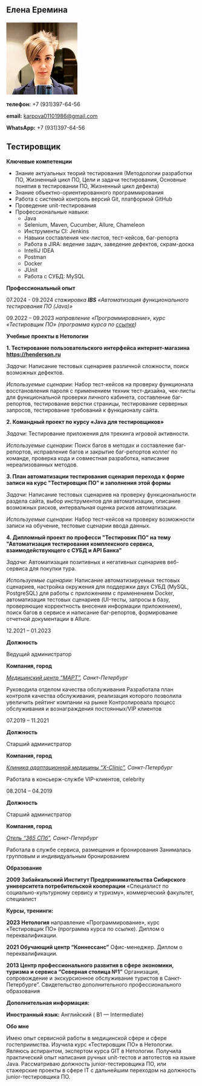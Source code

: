 ## Елена Еремина ##


![фото](/img/photo.jpg)

**телефон:** +7 (931)397-64-56

**email:** karpova01101986@gmail.com

**WhatsApp:** +7 (931)397-64-56


## Тестировщик ##               





**Ключевые компетенции**

* Знание актуальных теорий тестирования (Методологии разработки ПО, Жизненный цикл ПО, Цели и задачи тестирования, Основные понятия в тестировании ПО, Жизненный цикл дефекта)
* Знание объектно-ориентированного программирования
* Работа с системой контроль версий Git, платформой GitHub
* Проведение unit-тестирования
* Профессиональные навыки:
    - Java
    - Selenium, Maven, Cucumber, Allure, Chameleon
    - Инструменты CI: Jenkins
    - Навыки составления чек-листов, тест-кейсов, баг-репорта
    - Работа в JIRA: ведение задач, заведение дефектов, скрам-доска
    - IntelliJ IDEA
    - Postman
    - Docker
    - JUnit
    - Работа с СУБД: MySQL
  
**Профессиональный опыт**

07.2024 - 09.2024
*стажировка **IBS** «Автоматизация функционального тестирования ПО (Java)»*

09.2022 – 09.2023
*направление «Программирование», курс «Тестировщик ПО» (программа курса по [ссылке](https://netology.ru/programs/qa))*

**Учебные проекты в Нетологии**

**1. Тестирование пользовательского интерфейса интернет-магазина https://henderson.ru**

*Задачи:* Написание тестовых сценариев различной сложности, поиск возможных дефектов.

*Используемые сценарии:* Набор тест-кейсов на проверку функционала восстановления пароля с применением техник тест-дизайна, чек-листы для функциональной проверки личного кабинета, составление баг-репортов, тестирование верстки страницы, тестирование серверных запросов, тестирование требований к функционалу сайта. 


**2. Командный проект по курсу «Java для тестировщиков»**

*Задачи:* Тестирование приложения для трекинга игровой активности. 

*Используемые сценарии:*  Поиск багов в методах и составление баг-репортов, исправление багов и закрытие баг-репортов коллег по команде, проверка кода и совместная разработка, написание нереализованных методов.

**3. План автоматизации тестирования сценария перехода к форме записи на курс "Тестировщик ПО" и заполнения этой формы**

*Задачи:* Написание тестовых сценариев на проверку функциональности раздела сайта, выбор инструментов для автоматизации, описание возможных рисков, интервальная оценка рисков автоматизации.

*Используемые сценарии:* Набор тест-кейсов на проверку возможности записи на обучение, тестовые сценарии ввода данных. 

**4. Дипломный проект по професси "Тестировик ПО" на тему 
"Автоматизация тестирования комплексного сервиса, взаимодействующего с СУБД и API Банка"**

*Задачи:* Автоматизация позитивных и негативных сценариев веб-сервиса для покупки тура. 

*Используемые сценарии:* Написание автоматизируемых тестовых сценариев, настройка окружения для поддержки двух СУБД (MySQL, PostgreSQL) для работы с приложением с применением Docker, автоматизация тестовых сценариев (UI-тесты, запросы в базу, проверяющие корректность внесения информации приложением), поиск багов в сервисе и написание баг-репортов, формирование отчетной документации в Allure. 


12.2021 – 01.2023 

**Должность**

Ведущий администратор 

**Компания, город**

*[Медицинский центр “МАРТ”](https://martclinic.ru/), Санкт-Петербург*

Руководила отделом качества обслуживания
Разработала план контроля качества обслуживания, реализация которого позволила увеличить рейтинг компании на рынке
Контролировала процесс обслуживания и вознаграждения постоянных/VIP клиентов

07.2019 – 11.2021 

**Должность**

Старший администратор 

**Компания, город** 

*[Клиника адаптационной медицины “X-Clinic”](https://x-clinic.ru/), Санкт-Петербург*

Работала в консьерж-службе VIP-клиентов, celebrity

08.2014 – 04.2019 

**Должность**

Старший администратор 

**Компания, город** 

*[Отель “365 СПб”](https://hotel365spb.ru/), Санкт-Петербург*


Работала в службе сервиса, размещения и бронирования
Занималась групповым и индивидуальным бронированием

**Образование**

**2009
Забайкальский Институт Предпринимательства Сибирского университета потребительской кооперации**
«Специалист по социально-культурному сервису и туризму», коммерческий факультет, специалист

**Курсы, тренинги:**

**2023
Нетология**
направление «Программирование», курс «Тестировщик ПО» (программа курса по ссылке). 
Диплом о переквалификации.

**2021
Обучающий центр “Коннессанс”**
Офис-менеджер. 
Диплом о переквалификации.


**2013
Центр профессионального развития в сфере экономики, туризма и сервиса “Северная столица №1”**
Организация, сопровождение и экскурсионное обслуживание туристов в Санкт-Петербурге”. 
Свидетельство дополнительного профессионального образования

**Дополнительная информация:**

**Иностранный язык:**
Английский ( B1 — Intermediate) 

**Обо мне**

Имею опыт сервисной работы в медицинской сфере и сфере гостеприимства. Изучила курс «Тестировщик ПО» в Нетологии. Являюсь аспирантом, экспертом курса GIT в Нетологии. Получила практический опыт написания ручных unit-тестов и автотестов на языке Java. Рассматриваю должность junior-тестировщика ПО, или стажерские проекты в сфере IT с дальнейшим переходом на должность junior-тестировщика ПО.
